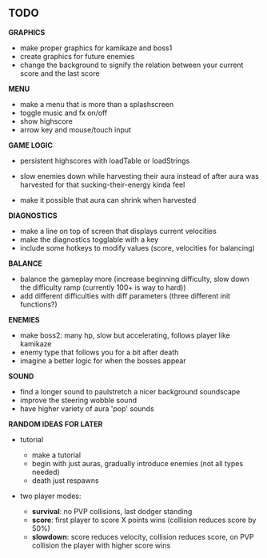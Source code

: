 ## TODO
**GRAPHICS**

* make proper graphics for kamikaze and boss1
* create graphics for future enemies
* change the background to signify the relation between your current score and the last score

**MENU**

* make a menu that is more than a splashscreen
* toggle music and fx on/off
* show highscore
* arrow key and mouse/touch input

**GAME LOGIC**

* persistent highscores with loadTable or loadStrings

* slow enemies down while harvesting their aura instead of after aura was harvested for that sucking-their-energy kinda feel
* make it possible that aura can shrink when harvested

**DIAGNOSTICS**

* make a line on top of screen that displays current velocities
* make the diagnostics togglable with a key
* include some hotkeys to modify values (score, velocities for balancing)

**BALANCE**

  * balance the gameplay more (increase beginning difficulty, slow down the difficulty ramp (currently 100+ is way to hard))
  * add different difficulties with diff parameters (three different init functions?)

**ENEMIES**

  * make boss2: many hp, slow but accelerating, follows player like kamikaze
  * enemy type that follows you for a bit after death
  * imagine a better logic for when the bosses appear

**SOUND**

  * find a longer sound to paulstretch a nicer background soundscape
  * improve the steering wobble sound
  * have higher variety of aura 'pop' sounds

**RANDOM IDEAS FOR LATER**

* tutorial
  * make a tutorial
  * begin with just auras, gradually introduce enemies (not all types needed)
  * death just respawns

* two player modes:
  * **survival**: no PVP collisions, last dodger standing
  * **score**: first player to score X points wins (collision reduces score by 50%)
  * **slowdown**: score reduces velocity, collision reduces score, on PVP collision the player with higher score wins
